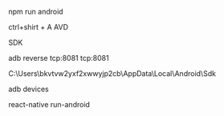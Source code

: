 npm run android


ctrl+shirt + A
AVD

SDK

adb reverse tcp:8081 tcp:8081

C:\Users\bkvtvw2yxf2xwwyjp2cb\AppData\Local\Android\Sdk


adb devices

react-native run-android